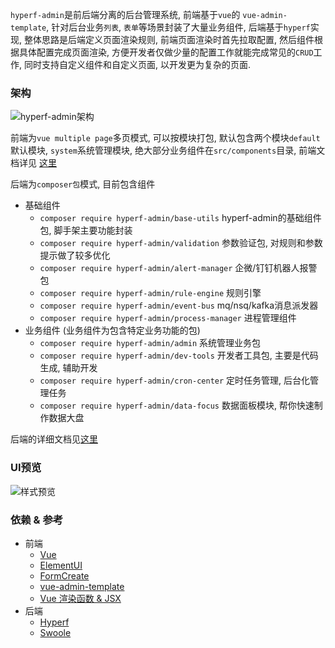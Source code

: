 `hyperf-admin`是前后端分离的后台管理系统, 前端基于`vue`的 `vue-admin-template`, 针对后台业务`列表`, `表单`等场景封装了大量业务组件, 后端基于`hyperf`实现, 整体思路是后端定义页面渲染规则, 前端页面渲染时首先拉取配置, 然后组件根据具体配置完成页面渲染, 方便开发者仅做少量的配置工作就能完成常见的`CRUD`工作, 同时支持自定义组件和自定义页面, 以开发更为复杂的页面.

### 架构

![hyperf-admin架构](https://gitee.com/daodao97/asset/raw/master/uPic/sJaJti.png)

前端为`vue multiple page`多页模式, 可以按模块打包, 默认包含两个模块`default` 默认模块,  `system`系统管理模块,  绝大部分业务组件在`src/components`目录, 前端文档详见 [这里](/frontend/form)

后端为`composer包`模式, 目前包含组件

-   基础组件
    -   `composer require hyperf-admin/base-utils` hyperf-admin的基础组件包, 脚手架主要功能封装
    -   `composer require hyperf-admin/validation` 参数验证包, 对规则和参数提示做了较多优化
    -   `composer require hyperf-admin/alert-manager` 企微/钉钉机器人报警包
    -   `composer require hyperf-admin/rule-engine` 规则引擎
    -   `composer require hyperf-admin/event-bus` mq/nsq/kafka消息派发器
    -   `composer require hyperf-admin/process-manager` 进程管理组件
-   业务组件 (业务组件为包含特定业务功能的包)
    -   `composer require hyperf-admin/admin` 系统管理业务包
    -   `composer require hyperf-admin/dev-tools` 开发者工具包, 主要是代码生成, 辅助开发
    -   `composer require hyperf-admin/cron-center` 定时任务管理, 后台化管理任务
    -   `composer require hyperf-admin/data-focus` 数据面板模块, 帮你快速制作数据大盘

后端的详细文档见[这里](/backend/scaffold)

### UI预览
![样式预览](https://gitee.com/daodao97/asset/raw/master/uPic/FW2cCN.png)

### 依赖 & 参考

-   前端
    -   [Vue](https://github.com/vuejs/vue)
    -   [ElementUI](https://github.com/ElemeFE/element)
    -   [FormCreate](http://www.form-create.com/v2/guide)
    -   [vue-admin-template](https://github.com/PanJiaChen/vue-admin-template)
    -   [Vue 渲染函数 & JSX](https://cn.vuejs.org/v2/guide/render-function.html)
-   后端
    -   [Hyperf](http://hyperf.wiki/)
    -   [Swoole](http://wiki.swoole.com)

